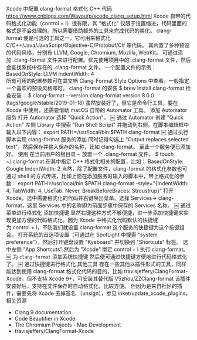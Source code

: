 Xcode 中配置 clang-format 格式化 C++ 代码
https://www.cnblogs.com/Wayou/p/xcode_clang_setup.html
Xcode 自带的代码格式化功能（control + I）很有限，其 “格式化” 仅限于设置缩进，代码里面的格式是不会处理的。所以需要借助额外的工具来完成代码的美化。
clang-format 便是可选的工具之一，它可用来格式化 C/C++/Java/JavaScript/Objective-C/Protobuf/C# 等代码。
其内置了多种预设的代码风格，分别有 LLVM, Google, Chromium, Mozilla, WebKit。
可通过添加 .clang-format 文件来进行配置。优先使用项目中的 .clang-format 文件，然后会查找系统中存在的 .clang-format 文件。
一个配置文件的示例：
BasedOnStyle: LLVM
IndentWidth: 4  
所有可用的配置参数可在其文档 Clang-Format Style Options 中查看。一般指定一个喜欢的预设风格即可。
clang-format 的安装
$ brew install clang-format
检查安装：
$ clang-format --version
clang-format version 8.0.0 (tags/google/stable/2019-01-18)
虽然安装好了，但它是命令行工具，要在 Xcode 中使用，还需要借助 macOS 自带的 Automator 工具。
添加 Automator 服务
打开 Automator 选择 "Quick Action"。
￼
通过 Automator 创建 "Quick Action"
左侧 Library 中搜索 "Run Shell Script" 并拖动到右侧。在脚本编辑框中输入以下内容：
export PATH=/usr/local/bin:$PATH
clang-format
￼
通过执行脚本实现 clang-format 服务的添加
同时记得勾选上 "Output replaces selected text"，然后保存并输入保存的名称，比如 clang-format。
至此一个服务便已添加好。
使用
在当前用户的根目录 ~ 放置一个 .clang-format 文件，
$ touch ~/.clang-format
在其中指定 C++ 格式化相关的配置，比如：
BasedOnStyle: Google
IndentWidth: 2
当然，除了配置文件，clang-format 的格式化参数也可通过 shell 的方式传递，比如上面在添加服务时输入的脚本中，带上格式化的参数：
export PATH=/usr/local/bin:$PATH
clang-format -style="{IndentWidth: 4, TabWidth: 4, UseTab: Never,   BreakBeforeBraces: Stroustrup}"
打开 Xcode，选中需要格式化的代码并右键唤出菜单。选择 Services-> clang-format，这里 Services 中的名称即为前面步骤中保存的 Services 名称。
￼
通过菜单进行格式化
添加快捷键
显然右键这种方式不够便捷，进一步添加快捷键来实现更加方便的代码格式化。因为 Xcode 中格式化代码默认的快捷键为 control + I，不防我们就设置 clang-format 这个服务的快捷键为这个按键组合。
打开系统的首选项设置（可通过在 SpotLight 中搜索 "system preference"），然后打开键盘设置 "Kyeboard" 并切换到 "Shortcuts" 标签。
选中左侧 "App Shortcuts" 然后为 "Xcode" 绑定 control + I 执行 clang-format。
￼
为 `clang-format` 添加系统快捷键
然后便可通过快捷键方便地进行代码格式化了。
￼
通过快捷键进行格式化
其他工具
存在一些其他以插件形式的工具，同样能达到使用 clang-format 格式化代码的目的，比如 travisjeffery/ClangFormat-Xcode，但不支持 Xcode 9+，可安装其替代版 V5zhou/ZZClang-format
该插件安装好后，支持在文件保存时自动格式化，比较方便。
但因为是来自社区的插件，需要先将 Xcode 去掉签名 （unsign），参见 inket/update_xcode_plugins。
相关资源
* Clang 9 documentation
* Code Beautifier in Xcode
* The Chromium Projects - Mac Development
* travisjeffery/ClangFormat-Xcode

